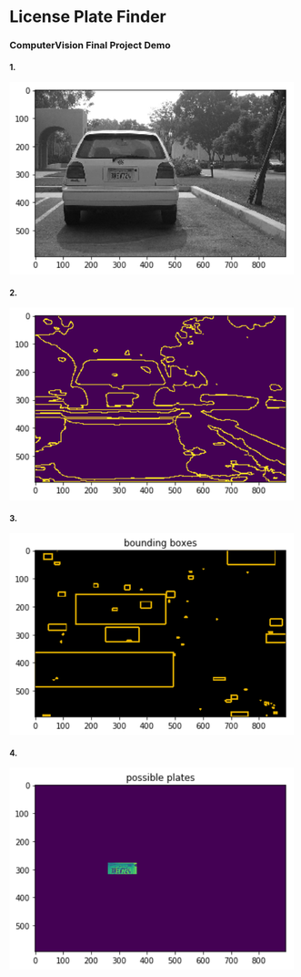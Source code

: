 
<h1>License Plate Finder</h1>
<h3>ComputerVision Final Project Demo</h3>

<h4>1.</h4>
<img src="https://github.com/medenzon/ComputerVision/blob/master/screenshots/cv1.png" width="500px"></img>
<h4>2.</h4>
<img src="https://github.com/medenzon/ComputerVision/blob/master/screenshots/cv2.png" width="500px"></img>
<h4>3.</h4>
<img src="https://github.com/medenzon/ComputerVision/blob/master/screenshots/cv3.png" width="500px"></img>
<h4>4.</h4>
<img src="https://github.com/medenzon/ComputerVision/blob/master/screenshots/cv4.png" width="500px"></img>
